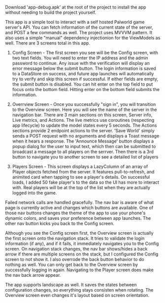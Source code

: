 Download 'app-debug.apk' at the root of the project to install the app without needing to build the project yourself.

This app is a simple tool to interact with a self hosted Palworld game server's API. You can fetch information of the current state of the server, and POST a few commands as well. The project uses MVVVM pattern. It also uses a simple "manual" dependency injectionion for the ViewModels as well. There are 3 screens total in this app.

1) Config Screen - The first screen you see will be the Config screen, with two text fields. You will need to enter the IP address and the admin password to continue. Any issue with the verification will display an error message below the submit button. The login information is saved to a DataStore on success, and future app launches will automatically try to verify and skip this screen if successful. If either fields are empty, the submit button is disabled. You can hit enter on the top field to put focus onto the bottom field. Hitting enter on the bottom field submits the information.

2) Overrview Screen - Once you successfully "sign in", you will transition to the Overview screen. Here you will see the name of the server in the navigation bar. There are 3 main sections on this screen, Server info, Live metrics, and Actions. The live metrics use coroutines (respecting app lifecycle) to update the model states every 5 seconds.
The Actions sections provide 2 endpoint actions to the server. 'Save World' simply sends a POST request with no arguments and displays a Toast message when it hears a response. The 'Announce Message' button displays a popup dialog for the user to input text, which then can be submitted to broadcast a message to all players on the serrver. Then there is a 3rd button to navigate you to another screen to see a detailed list of players

3) Players Screen - This screen displays a LazyColumn of an array of Player objects fetched from the server. It features pull-to-refresh, and animited card when tapping to see a player's details. On successful loads, I added 50 fake player's to the data so the UI has more to interact with. Real players will be at the top of the list when they are actually logged into the game.

Failed network calls are handled gracefully. The nav bar is aware of what page is currently active and changes which buttons are available. One of those nav buttons changes the theme of the app to use your phone's dynamic colors, and saves your preference between app launches. The other nav button kicks you back to the Config screen.

Although you see the Config screen first, the Overview screen is actually the first screen onto the navigation stack. It tries to validate the login information (if any), and if it fails, it immediately navigates you to the Config screen. On navigation stack changes, the nav bar shows/hides a back arrow if there are multiple screens on the stack, but I configured the Config screen to not show it. I also overrode the back button behavior to do nothing as well. You can only get back to the Overview screen by successfully logging in again. Navigating to the Player screen does make the nav back arrow appear.

The app supports landscape as well. It saves the states between configuration changes, so everything stays consisten when rotating. The Overview screen even changes it's layout based on screen orientation.
